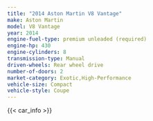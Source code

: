 ```yaml
---
title: "2014 Aston Martin V8 Vantage"
make: Aston Martin
model: V8 Vantage
year: 2014
engine-fuel-type: premium unleaded (required)
engine-hp: 430
engine-cylinders: 8
transmission-type: Manual
driven-wheels: Rear wheel drive
number-of-doors: 2
market-category: Exotic,High-Performance
vehicle-size: Compact
vehicle-style: Coupe
---
```


{{< car_info >}}
